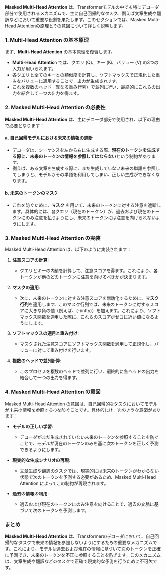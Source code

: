 **Masked Multi-Head Attention** は、Transformerモデルの中でも特にデコーダ部分で使用されるメカニズムで、主に自己回帰的なタスク、例えば文章生成や翻訳などにおいて重要な役割を果たします。このセクションでは、Masked Multi-Head Attentionの原理とその意図について詳しく説明します。

### 1. Multi-Head Attention の基本原理

まず、**Multi-Head Attention** の基本原理を復習します。

- **Multi-Head Attention** では、クエリ (Q)、キー (K)、バリュー (V) の3つの入力が用いられます。
- 各クエリと全てのキーとの類似度を計算し、ソフトマックスで正規化した重みをバリューに適用することで、出力が生成されます。
- これを複数のヘッド（異なる重み行列）で並列に行い、最終的にこれらの出力を結合して一つの出力を得ます。

### 2. Masked Multi-Head Attention の必要性

**Masked Multi-Head Attention** は、主にデコーダ部分で使用され、以下の理由で必要となります：

#### a. 自己回帰モデルにおける未来の情報の遮断

- デコーダは、シーケンスを左から右に生成する際、**現在のトークンを生成する際に、未来のトークンの情報を参照してはならない**という制約があります。
- 例えば、ある文章を生成する際に、まだ生成していない未来の単語を参照してしまうと、モデルがその単語を利用してしまい、正しい生成ができなくなります。

#### b. 未来のトークンのマスク

- これを防ぐために、**マスク** を用いて、未来のトークンに対する注意を遮断します。具体的には、各クエリ（現在のトークン）が、過去および現在のトークンにのみ注意を払うようにし、未来のトークンには注意を向けられないようにします。

### 3. Masked Multi-Head Attention の実装

Masked Multi-Head Attention は、以下のように実装されます：

1. **注意スコアの計算**:
   - クエリとキーの内積を計算して、注意スコアを得ます。これにより、各トークンが他のどのトークンに注意を向けるべきかが決まります。

2. **マスクの適用**:
   - 次に、未来のトークンに対する注意スコアを無効化するために、**マスク行列**を適用します。このマスク行列では、未来のトークンに対するスコアに大きな負の値（例えば、\(-\infty\)）を加えます。これにより、ソフトマックス関数を適用した際に、これらのスコアがゼロに近い値になるようにします。

3. **ソフトマックスの適用と重み付け**:
   - マスクされた注意スコアにソフトマックス関数を適用して正規化し、バリューに対して重み付けを行います。

4. **複数のヘッドで並列計算**:
   - このプロセスを複数のヘッドで並列に行い、最終的に各ヘッドの出力を結合して一つの出力を得ます。

### 4. Masked Multi-Head Attention の意図

Masked Multi-Head Attention の意図は、自己回帰的なタスクにおいてモデルが未来の情報を参照するのを防ぐことです。具体的には、次のような意図があります：

- **モデルの正しい学習**:
  - デコーダがまだ生成されていない未来のトークンを参照することを防ぐことで、モデルが現在のトークンのみを基に次のトークンを正しく予測できるようにします。

- **現実的な生成シナリオの再現**:
  - 文章生成や翻訳のタスクでは、現実的には未来のトークンがわからない状態で次のトークンを予測する必要があるため、Masked Multi-Head Attention によってこの制約が再現されます。

- **過去の情報の利用**:
  - 過去および現在のトークンにのみ注意を向けることで、過去の文脈に基づいて次のトークンを予測します。

### まとめ

**Masked Multi-Head Attention** は、Transformerのデコーダにおいて、自己回帰的なタスクで未来の情報を参照しないようにするための重要なメカニズムです。これにより、モデルは過去および現在の情報に基づいて次のトークンを正確に予測でき、未来のトークンを不正に参照することを防ぎます。このメカニズムは、文章生成や翻訳などのタスクで正確で現実的な予測を行うために不可欠です。
